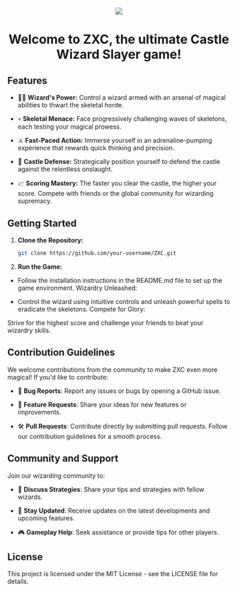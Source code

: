 
#
<p align="center">
  <img src="https://github.com/SoloScriptSage/ZXC/assets/145594568/399af4e3-0ffd-448d-8faa-3d88ec0f2cf9">
</p>

# <div align="center">Welcome to ZXC, the ultimate Castle Wizard Slayer game!</div>

## Features

- 🧙‍♂️ **Wizard's Power:** Control a wizard armed with an arsenal of magical abilities to thwart the skeletal horde.
  
- 💀 **Skeletal Menace:** Face progressively challenging waves of skeletons, each testing your magical prowess.
  
- ⚔️ **Fast-Paced Action:** Immerse yourself in an adrenaline-pumping experience that rewards quick thinking and precision.
  
- 🏰 **Castle Defense:** Strategically position yourself to defend the castle against the relentless onslaught.
  
- 📈 **Scoring Mastery:** The faster you clear the castle, the higher your score. Compete with friends or the global community for wizarding supremacy.

## Getting Started

1. **Clone the Repository:**
   ```bash
   git clone https://github.com/your-username/ZXC.git
   ```
2. **Run the Game:**

  - Follow the installation instructions in the README.md file to set up the game environment.
Wizardry Unleashed:

  - Control the wizard using intuitive controls and unleash powerful spells to eradicate the skeletons.
Compete for Glory:

Strive for the highest score and challenge your friends to beat your wizardry skills.

## Contribution Guidelines

We welcome contributions from the community to make ZXC even more magical! If you'd like to contribute:

- 🐛 **Bug Reports**: Report any issues or bugs by opening a GitHub issue.

- 🚀 **Feature Requests**: Share your ideas for new features or improvements.

- 🛠️ **Pull Requests**: Contribute directly by submitting pull requests. Follow our contribution guidelines for a smooth process.

## Community and Support
Join our wizarding community to:

- 🤝 **Discuss Strategies**: Share your tips and strategies with fellow wizards.

- 📢 **Stay Updated**: Receive updates on the latest developments and upcoming features.

- 🎮 **Gameplay Help**: Seek assistance or provide tips for other players.

## License
This project is licensed under the MIT License - see the LICENSE file for details.

